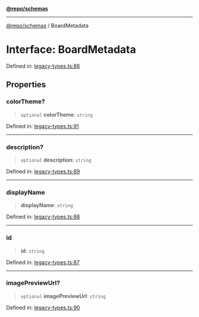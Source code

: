 [**@repo/schemas**](../README.md)

---

[@repo/schemas](../README.md) / BoardMetadata

# Interface: BoardMetadata

Defined in: [legacy-types.ts:86](https://github.com/alexqguo/drinking-board-game-v3/blob/c6c8efecde293dcd45795192eba80a63357ff3d6/packages/schemas/src/legacy-types.ts#L86)

## Properties

### colorTheme?

> `optional` **colorTheme**: `string`

Defined in: [legacy-types.ts:91](https://github.com/alexqguo/drinking-board-game-v3/blob/c6c8efecde293dcd45795192eba80a63357ff3d6/packages/schemas/src/legacy-types.ts#L91)

---

### description?

> `optional` **description**: `string`

Defined in: [legacy-types.ts:89](https://github.com/alexqguo/drinking-board-game-v3/blob/c6c8efecde293dcd45795192eba80a63357ff3d6/packages/schemas/src/legacy-types.ts#L89)

---

### displayName

> **displayName**: `string`

Defined in: [legacy-types.ts:88](https://github.com/alexqguo/drinking-board-game-v3/blob/c6c8efecde293dcd45795192eba80a63357ff3d6/packages/schemas/src/legacy-types.ts#L88)

---

### id

> **id**: `string`

Defined in: [legacy-types.ts:87](https://github.com/alexqguo/drinking-board-game-v3/blob/c6c8efecde293dcd45795192eba80a63357ff3d6/packages/schemas/src/legacy-types.ts#L87)

---

### imagePreviewUrl?

> `optional` **imagePreviewUrl**: `string`

Defined in: [legacy-types.ts:90](https://github.com/alexqguo/drinking-board-game-v3/blob/c6c8efecde293dcd45795192eba80a63357ff3d6/packages/schemas/src/legacy-types.ts#L90)
